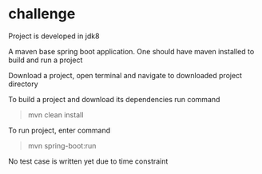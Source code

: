 # challenge


Project is developed in jdk8

A maven base spring boot application. One should have maven installed to build and run a project

Download a project, open terminal and navigate to downloaded project directory

To build a project and download its dependencies run command 
>mvn clean install

To run project, enter command
>mvn spring-boot:run

No test case is written yet due to time constraint

